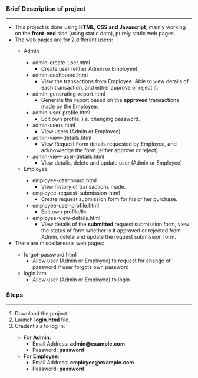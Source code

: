 <h3>Brief Description of project</h3>
<hr/>
<ul>
  <li>This project is done using <strong>HTML, CSS and Javascript</strong>, mainly working on the <strong>front-end</strong> side (using static data), purely static web pages.</li>
  <li>The web pages are for 2 different users:</li> 
    <ul>
      <li>Admin</li>
        <ul>
          <li>admin-create-user.html
            <ul>
              <li>Create user (either Admin or Employee).</li>
            </ul>
          </li>
          <li>admin-dashboard.html
            <ul>
              <li>View the transactions from Employee. Able to view details of each transaction, and either approve or reject it.</li>
            </ul>
          </li>
          <li>admin-generating-report.html
            <ul>
              <li>Generate the report based on the <strong>approved</strong> transactions made by the Employee.</li>
            </ul>
          </li>
          <li>admin-user-profile.html
            <ul>
              <li>Edit own profile, i.e. changing password.</li>
            </ul>
          </li>
          <li>admin-users.html
            <ul>
              <li>View users (Admin or Employee).</li>
            </ul>
          </li>
          <li>admin-view-details.html
            <ul>
              <li>View Request Form details requested by Employee, and acknowledge the form (either approve or reject).</li>
            </ul>
          </li>
          <li>admin-view-user-details.html
            <ul>
              <li>View details, delete and update user (Admin or Employee).</li>
            </ul>
          </li>
        </ul>
      <li>Employee</li>
        <ul>
          <li>employee-dashboard.html
            <ul>
              <li>View history of transactions made.</li>
            </ul>
          </li>
          <li>employee-request-submission-html
            <ul>
              <li>Create request submission form for his or her purchase.</li>
            </ul>
          </li>
          <li>employee-user-profile.html
            <ul>
              <li>Edit own profile/li>
            </ul>
          </li>
          <li>employee-view-details.html
            <ul>
              <li>View details of the <strong>submitted</strong> request submission form, view the status of form whether is it approved or rejected from Admin, delete and update the request submission form.</li>
            </ul>
          </li>
        </ul>
    </ul>
  <li>There are miscellaneous web pages:</li>
    <ul>
      <li>forgot-password.html
        <ul>
          <li>Allow user (Admin or Employee) to request for change of password if user forgots own password</li>
        </ul>
      </li>
      <li>login.html
        <ul>
          <li>Allow user (Admin or Employee) to login</li>
        </ul>
      </li>
    </ul>
</ul>
<h3>Steps</h3>
<hr/>
<ol>
  <li>Download the project.</li>
  <li>Launch <strong>login.html</strong> file.</li>
  <li>Credentials to log in:</li>
    <ul>
      <li>For <strong>Admin</strong>:
        <ul>
          <li>Email Address: <strong>admin@example.com</strong></li>
          <li>Password: <strong>password</strong></li>
        </ul>
      </li>
      <li>For <strong>Employee</strong>:
        <ul>
          <li>Email Address: <strong>employee@example.com</strong></li>
          <li>Password: <strong>password</strong></li>
        </ul>
      </li>
    </ul>
</ol>

